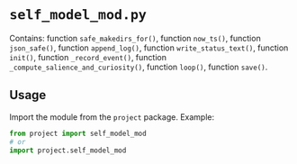 # `self_model_mod.py`

Contains: function `safe_makedirs_for()`, function `now_ts()`, function `json_safe()`, function `append_log()`, function `write_status_text()`, function `init()`, function `_record_event()`, function `_compute_salience_and_curiosity()`, function `loop()`, function `save()`.

## Usage

Import the module from the `project` package. Example:

```python
from project import self_model_mod
# or
import project.self_model_mod
```
